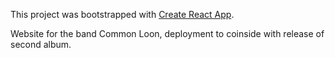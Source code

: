 This project was bootstrapped with [Create React App](https://github.com/facebookincubator/create-react-app).

Website for the band Common Loon, deployment to coinside with release of second album.
